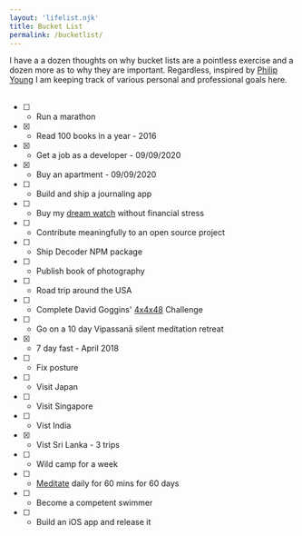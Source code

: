 ```yaml
---
layout: 'lifelist.njk'
title: Bucket List
permalink: /bucketlist/
---
```


I have a a dozen thoughts on why bucket lists are a pointless exercise and a dozen more as to why they are important.
Regardless, inspired by [Philip Young](https://www.philipyoungg.com/bucket-list) I am keeping track of various personal and professional
goals here.
<br />
<br />

- [ ] - Run a marathon
- [x] - Read 100 books in a year <span class="small muted"> - 2016 </span>
- [x] - Get a job as a developer <span class="small muted"> - 09/09/2020 </span>
- [x] - Buy an apartment <span class="small muted"> - 09/09/2020 </span>
- [ ] - Build and ship a journaling app
- [ ] - Buy my [dream watch](https://www.rolex.com/watches/cellini.html) without financial stress
- [ ] - Contribute meaningfully to an open source project
- [ ] - Ship Decoder NPM package
- [ ] - Publish book of photography
- [ ] - Road trip around the USA
- [ ] - Complete David Goggins' [4x4x48](https://www.hitc.com/en-gb/2021/01/21/4x4x48-challenge/) Challenge
- [ ] - Go on a 10 day Vipassanā silent meditation retreat
- [x] - 7 day fast <span class="small muted"> - April 2018 </span>
- [ ] - Fix posture
- [ ] - Visit Japan
- [ ] - Visit Singapore
- [ ] - Vist India
- [x] - Vist Sri Lanka <span class="small muted"> - 3 trips </span>
- [ ] - Wild camp for a week
- [ ] - [Meditate](https://twitter.com/naval/status/1261481222359801856?lang=en) daily for 60 mins for 60 days
- [ ] - Become a competent swimmer
- [ ] - Build an iOS app and release it
